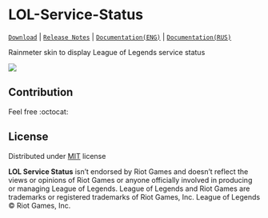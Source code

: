 # LOL-Service-Status
[`Download`](https://github.com/Sigmanor/LOL-Service-Status/releases/latest/) | [`Release Notes`](https://github.com/Sigmanor/LOL-Service-Status/wiki/Release-Notes)   | [`Documentation(ENG)`](https://github.com/Sigmanor/LOL-Service-Status/wiki/LOL-Service-Status-%28ENG%29) | [`Documentation(RUS)`](https://github.com/Sigmanor/LOL-Service-Status/wiki/LOL-Service-Status-%28RUS%29)

Rainmeter skin to display League of Legends service status

![](http://i.imgur.com/uF1mTUB.png)  

## Contribution
Feel free :octocat:

## License
Distributed under [MIT](https://github.com/Sigmanor/LOL-Service-Status/blob/master/LICENSE) license

**LOL Service Status** isn’t endorsed by Riot Games and doesn’t reflect the views or opinions of Riot Games or anyone officially involved in producing or managing League of Legends. League of Legends and Riot Games are trademarks or registered trademarks of Riot Games, Inc. League of Legends © Riot Games, Inc.